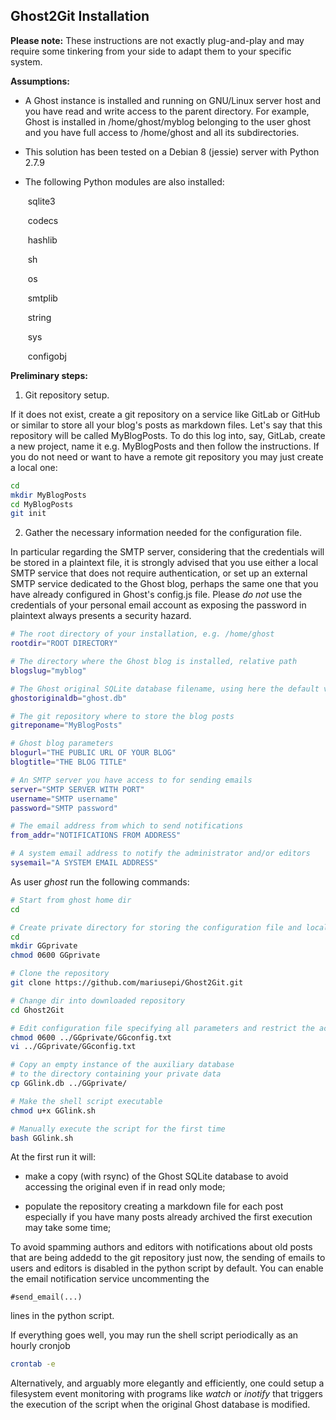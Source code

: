 
## Ghost2Git Installation

**Please note:** These instructions are not exactly plug-and-play and may require some tinkering from your side to adapt them to your specific system. 

**Assumptions:**

- A Ghost instance is installed and running on GNU/Linux server host and you have read and write access to the parent directory. For example, Ghost is installed in /home/ghost/myblog belonging to the user ghost and you have full access to /home/ghost and all its subdirectories. 

- This solution has been tested on a Debian 8 (jessie) server with Python 2.7.9

- The following Python modules are also installed:

  ​	sqlite3

  ​	codecs

  ​	hashlib

  ​	sh

  ​	os

  ​	smtplib

  ​	string

  ​	sys

  ​	configobj

**Preliminary steps:**

1) Git repository setup.

If it does not exist, create a git repository on a service like GitLab or GitHub or similar to store all your blog's posts as markdown files. Let's say that this repository will be called MyBlogPosts. To do this log into, say, GitLab, create a new project, name it e.g. MyBlogPosts and then follow the instructions. If you do not need or want to have a remote git repository you may just create a local one:

```bash
cd
mkdir MyBlogPosts
cd MyBlogPosts
git init
```

2) Gather the necessary information needed for the configuration file. 

In particular regarding the SMTP server, considering that the credentials will be stored in a plaintext file, it is strongly advised that you use either a local SMTP service that does not require authentication, or set up an external SMTP service dedicated to the Ghost blog, perhaps the same one that you have already configured in Ghost's config.js file. Please *do not* use the credentials of your personal email account as exposing the password in plaintext always presents a security hazard.

```bash
# The root directory of your installation, e.g. /home/ghost
rootdir="ROOT DIRECTORY"

# The directory where the Ghost blog is installed, relative path
blogslug="myblog"

# The Ghost original SQLite database filename, using here the default value
ghostoriginaldb="ghost.db"

# The git repository where to store the blog posts
gitreponame="MyBlogPosts"

# Ghost blog parameters
blogurl="THE PUBLIC URL OF YOUR BLOG"
blogtitle="THE BLOG TITLE"

# An SMTP server you have access to for sending emails
server="SMTP SERVER WITH PORT"
username="SMTP username"
password="SMTP password"

# The email address from which to send notifications
from_addr="NOTIFICATIONS FROM ADDRESS"

# A system email address to notify the administrator and/or editors
sysemail="A SYSTEM EMAIL ADDRESS"
```

As user *ghost* run the following commands:

```bash
# Start from ghost home dir
cd

# Create private directory for storing the configuration file and local copies of the Ghost database
cd
mkdir GGprivate
chmod 0600 GGprivate

# Clone the repository
git clone https://github.com/mariusepi/Ghost2Git.git

# Change dir into downloaded repository
cd Ghost2Git

# Edit configuration file specifying all parameters and restrict the access to it
chmod 0600 ../GGprivate/GGconfig.txt
vi ../GGprivate/GGconfig.txt

# Copy an empty instance of the auxiliary database 
# to the directory containing your private data
cp GGlink.db ../GGprivate/

# Make the shell script executable
chmod u+x GGlink.sh

# Manually execute the script for the first time
bash GGlink.sh
```
At the first run it will:

-  make a copy (with rsync) of the Ghost SQLite database to avoid accessing the original even if in read only mode;

-  populate the repository creating a markdown file for each post especially if you have many posts already archived the first execution may take some time;

To avoid spamming authors and editors with notifications about old posts that are being addedd to the git repository just now, the sending of emails to users and editors is disabled in the python script by default. You can enable the email notification service uncommenting the 

```
#send_email(...)
```

lines in the python script.

If everything goes well, you may run the shell script periodically as an hourly cronjob

```bash
crontab -e
```

Alternatively, and arguably more elegantly and efficiently, one could setup a filesystem event monitoring with programs like *watch* or *inotify* that triggers the execution of the script when the original Ghost database is modified. 

